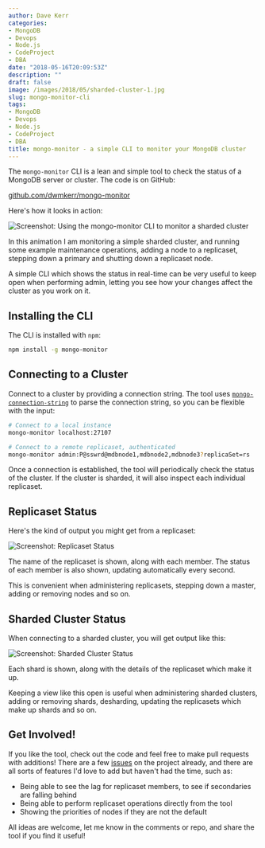 ```yaml
---
author: Dave Kerr
categories:
- MongoDB
- Devops
- Node.js
- CodeProject
- DBA
date: "2018-05-16T20:09:53Z"
description: ""
draft: false
image: /images/2018/05/sharded-cluster-1.jpg
slug: mongo-monitor-cli
tags:
- MongoDB
- Devops
- Node.js
- CodeProject
- DBA
title: mongo-monitor - a simple CLI to monitor your MongoDB cluster
---
```



The `mongo-monitor` CLI is a lean and simple tool to check the status of a MongoDB server or cluster. The code is on GitHub:

[github.com/dwmkerr/mongo-monitor](https://github.com/dwmkerr/mongo-monitor)

Here's how it looks in action:

![Screenshot: Using the mongo-monitor CLI to monitor a sharded cluster](/images/2018/05/overview.gif)

In this animation I am monitoring a simple sharded cluster, and running some example maintenance operations, adding a node to a replicaset, stepping down a primary and shutting down a replicaset node.

A simple CLI which shows the status in real-time can be very useful to keep open when performing admin, letting you see how your changes affect the cluster as you work on it.

## Installing the CLI

The CLI is installed with `npm`:

```bash
npm install -g mongo-monitor
```

## Connecting to a Cluster

Connect to a cluster by providing a connection string. The tool uses [`mongo-connection-string`](https://github.com/dwmkerr/mongo-connection-string) to parse the connection string, so you can be flexible with the input:

```bash
# Connect to a local instance
mongo-monitor localhost:27107

# Connect to a remote replicaset, authenticated
mongo-monitor admin:P@sswrd@mdbnode1,mdbnode2,mdbnode3?replicaSet=rs
```

Once a connection is established, the tool will periodically check the status of the cluster. If the cluster is sharded, it will also inspect each individual replicaset.

## Replicaset Status

Here's the kind of output you might get from a replicaset:

![Screenshot: Replicaset Status](/images/2018/05/replicaset.jpg)

The name of the replicaset is shown, along with each member. The status of each member is also shown, updating automatically every second.

This is convenient when administering replicasets, stepping down a master, adding or removing nodes and so on.

## Sharded Cluster Status

When connecting to a sharded cluster, you will get output like this:

![Screenshot: Sharded Cluster Status](/images/2018/05/sharded-cluster.jpg)

Each shard is shown, along with the details of the replicaset which make it up.

Keeping a view like this open is useful when administering sharded clusters, adding or removing shards, desharding, updating the replicasets which make up shards and so on.

## Get Involved!

If you like the tool, check out the code and feel free to make pull requests with additions! There are a few [issues](https://github.com/dwmkerr/mongo-monitor/issues) on the project already, and there are all sorts of features I'd love to add but haven't had the time, such as:

- Being able to see the lag for replicaset members, to see if secondaries are falling behind
- Being able to perform replicaset operations directly from the tool
- Showing the priorities of nodes if they are not the default

All ideas are welcome, let me know in the comments or repo, and share the tool if you find it useful!

